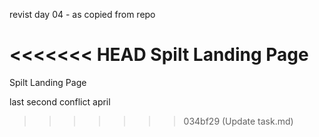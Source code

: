 revist day 04 - as copied from repo


<<<<<<< HEAD
Spilt Landing Page
=======
Spilt Landing Page


last second conflict april
>>>>>>> 034bf29 (Update task.md)
